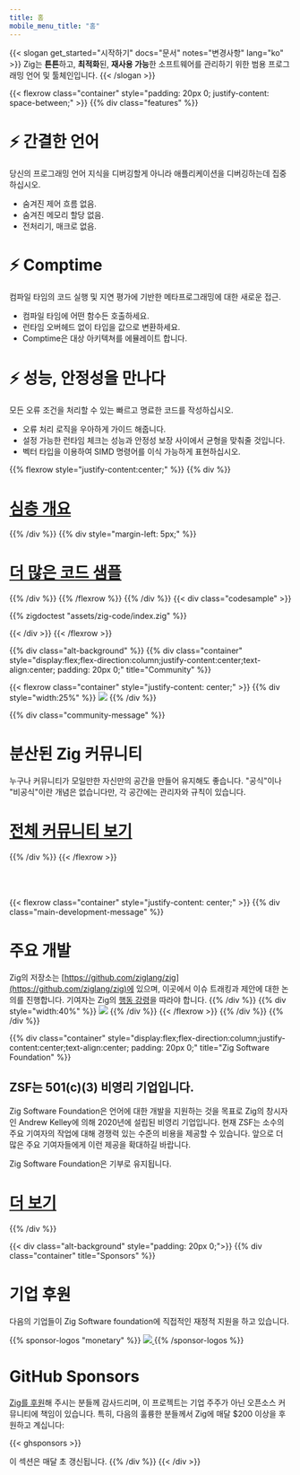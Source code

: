 ```yaml
---
title: 홈
mobile_menu_title: "홈"
---
```

{{< slogan get_started="시작하기" docs="문서" notes="변경사항" lang="ko" >}}
Zig는 **튼튼**하고, **최적화**된, **재사용 가능**한 소프트웨어를 관리하기 위한 범용 프로그래밍 언어 및 툴체인입니다.
{{< /slogan >}}

{{< flexrow class="container" style="padding: 20px 0; justify-content: space-between;" >}}
{{% div class="features" %}}

# ⚡ 간결한 언어
당신의 프로그래밍 언어 지식을 디버깅할게 아니라 애플리케이션을 디버깅하는데 집중하십시오.

- 숨겨진 제어 흐름 없음.
- 숨겨진 메모리 할당 없음.
- 전처리기, 매크로 없음.

# ⚡ Comptime
컴파일 타임의 코드 실행 및 지연 평가에 기반한 메타프로그래밍에 대한 새로운 접근.

- 컴파일 타임에 어떤 함수든 호출하세요.
- 런타임 오버헤드 없이 타입을 값으로 변환하세요.
- Comptime은 대상 아키텍쳐를 에뮬레이트 합니다.

# ⚡ 성능, 안정성을 만나다
모든 오류 조건을 처리할 수 있는 빠르고 명료한 코드를 작성하십시오.

- 오류 처리 로직을 우아하게 가이드 해줍니다.
- 설정 가능한 런타임 체크는 성능과 안정성 보장 사이에서 균형을 맞춰줄 것입니다.
- 벡터 타입을 이용하여 SIMD 명령어를 이식 가능하게 표현하십시오.

{{% flexrow style="justify-content:center;" %}}
{{% div %}}
<h1>
    <a href="learn/overview/" class="button" style="display: inline;">심층 개요</a>
</h1>
{{% /div %}}
{{% div  style="margin-left: 5px;" %}}
<h1>
    <a href="learn/samples/" class="button" style="display: inline;">더 많은 코드 샘플</a>
</h1>
{{% /div %}}
{{% /flexrow %}}
{{% /div %}}
{{< div class="codesample" >}}

{{% zigdoctest "assets/zig-code/index.zig" %}}

{{< /div >}}
{{< /flexrow >}}


{{% div class="alt-background" %}}
{{% div class="container"  style="display:flex;flex-direction:column;justify-content:center;text-align:center; padding: 20px 0;" title="Community" %}}

{{< flexrow class="container" style="justify-content: center;" >}}
{{% div style="width:25%" %}}
<img src="/ziggy.svg" style="max-height: 200px">
{{% /div %}}

{{% div class="community-message" %}}
# 분산된 Zig 커뮤니티
누구나 커뮤니티가 모일만한 자신만의 공간을 만들어 유지해도 좋습니다.
"공식"이나 "비공식"이란 개념은 없습니다만, 각 공간에는 관리자와 규칙이 있습니다.

<div style="">
<h1>
	<a href="https://github.com/ziglang/zig/wiki/Community" class="button" style="display: inline;">전체 커뮤니티 보기</a>
</h1>
</div>
{{% /div %}}
{{< /flexrow >}}
<div style="height: 50px;"></div>

{{< flexrow class="container" style="justify-content: center;" >}}
{{% div class="main-development-message" %}}
# 주요 개발
Zig의 저장소는 [https://github.com/ziglang/zig](https://github.com/ziglang/zig)에 있으며, 이곳에서 이슈 트래킹과 제안에 대한 논의를 진행합니다.
기여자는 Zig의 [행동 강령](https://github.com/ziglang/zig/blob/master/CODE_OF_CONDUCT.md)을 따라야 합니다.
{{% /div %}}
{{% div style="width:40%" %}}
<img src="/zero.svg" style="max-height: 200px">
{{% /div %}}
{{< /flexrow >}}
{{% /div %}}
{{% /div %}}


{{% div class="container" style="display:flex;flex-direction:column;justify-content:center;text-align:center; padding: 20px 0;" title="Zig Software Foundation" %}}
## ZSF는 501(c)(3) 비영리 기업입니다.

Zig Software Foundation은 언어에 대한 개발을 지원하는 것을 목표로 Zig의 창시자인 Andrew Kelley에 의해 2020년에 설립된 비영리 기업입니다. 현재 ZSF는 소수의 주요 기여자의 작업에 대해 경쟁력 있는 수준의 비용을 제공할 수 있습니다. 앞으로 더 많은 주요 기여자들에게 이런 제공을 확대하길 바랍니다.

Zig Software Foundation은 기부로 유지됩니다.

<h1>
	<a href="zsf/" class="button" style="display:inline;">더 보기</a>
</h1>
{{% /div %}}


{{< div class="alt-background" style="padding: 20px 0;">}}
{{% div class="container" title="Sponsors" %}}
# 기업 후원
다음의 기업들이 Zig Software foundation에 직접적인 재정적 지원을 하고 있습니다.

{{% sponsor-logos "monetary" %}}
 <a href="https://pex.com" rel="noopener nofollow" target="_blank"><picture>
   <picture>
     <source srcset="/pex-white.svg" media="(prefers-color-scheme: dark)">
     <img src="/pex-dark.svg">
   </picture>
 </a>
{{% /sponsor-logos %}}

# GitHub Sponsors
[Zig를 후원](zsf/)해 주시는 분들께 감사드리며, 이 프로젝트는 기업 주주가 아닌 오픈소스 커뮤니티에 책임이 있습니다. 특히, 다음의 훌륭한 분들께서 Zig에 매달 $200 이상을 후원하고 계십니다:

{{< ghsponsors >}}

이 섹션은 매달 초 갱신됩니다.
{{% /div %}}
{{< /div >}}
























